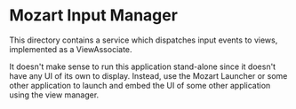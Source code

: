 # Mozart Input Manager

This directory contains a service which dispatches input events to views,
implemented as a ViewAssociate.

It doesn't make sense to run this application stand-alone since it
doesn't have any UI of its own to display.  Instead, use the Mozart
Launcher or some other application to launch and embed the UI of some
other application using the view manager.

